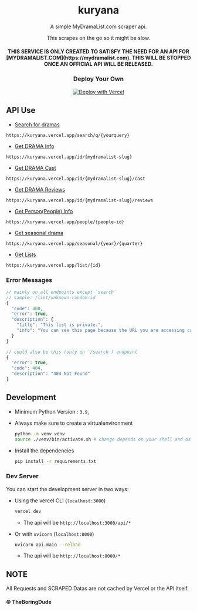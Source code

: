 <div align="center">
  <h1>kuryana</h1>

  <p>A simple MyDramaList.com scraper api.</p>
  <p>This scrapes on the go so it might be slow.</p>

  <h4>THIS SERVICE IS ONLY CREATED TO SATISFY THE NEED FOR AN API FOR [MYDRAMALIST.COM](https://mydramalist.com). THIS WILL BE STOPPED ONCE AN OFFICIAL API WILL BE RELEASED.</h4>

### Deploy Your Own

[![Deploy with Vercel](https://vercel.com/button)](https://vercel.com/new/git/external?repository-url=https%3A%2F%2Fgithub.com%2FTheBoringDude%2Fkuryana)

</div>

## API Use

- [Search for dramas](https://kuryana.vercel.app/search/q/)

```
https://kuryana.vercel.app/search/q/{yourquery}
```

- [Get DRAMA Info](https://kuryana.vercel.app/id/)

```
https://kuryana.vercel.app/id/{mydramalist-slug}
```

- [Get DRAMA Cast](https://kuryana.vercel.app/id/{id}/cast)

```
https://kuryana.vercel.app/id/{mydramalist-slug}/cast
```

- [Get DRAMA Reviews](https://kuryana.vercel.app/id/{id}/reviews)

```
https://kuryana.vercel.app/id/{mydramalist-slug}/reviews
```

- [Get Person(People) Info](https://kuryana.vercel.app/people/)

```
https://kuryana.vercel.app/people/{people-id}
```

- [Get seasonal drama](https://kuryana.vercel.app/seasonal/)

```
https://kuryana.vercel.app/seasonal/{year}/{quarter}
```

- [Get Lists](https://kuryana.vercel.app/list/)

```
https://kuryana.vercel.app/list/{id}
```

### Error Messages

```js
// mainly on all endpoints except `search`
// sample: /list/unknown-random-id
{
  "code": 400,
  "error": true,
  "description": {
    "title": "This list is private.",
    "info": "You can see this page because the URL you are accessing cannot be found."
  }
}
```

```js
// could also be this (only on `/search`) endpoint
{
  "error": true,
  "code": 404,
  "description": "404 Not Found"
}
```

## Development

- Minimum Python Version : `3.9`,

- Always make sure to create a virtualenvironment

  ```sh
  python -m venv venv
  source ./venv/bin/activate.sh # change depends on your shell and os
  ```

- Install the dependencies
  ```sh
  pip install -r requirements.txt
  ```

### Dev Server

You can start the development server in two ways:

- Using the vercel CLI (`localhost:3000`)

  ```sh
  vercel dev
  ```

  - The api will be `http://localhost:3000/api/*`

- Or with `uvicorn` (`localhost:8000`)

  ```sh
  uvicorn api.main --reload
  ```

  - The api will be `http://localhost:8000/*`

## NOTE

All Requests and SCRAPED Datas are not cached by Vercel or the API itself.

#### &copy; TheBoringDude
